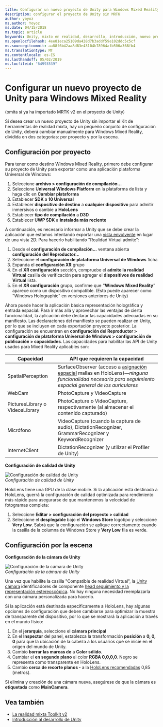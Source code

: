 ```yaml
---
title: Configurar un nuevo proyecto de Unity para Windows Mixed Reality
description: configurar el proyecto de Unity sin MRTK
author: yoyoz
ms.author: Yoyoz
ms.date: 04/15/2018
ms.topic: article
keywords: Unity, mixto en realidad, desarrollo, introducción, nuevo proyecto
ms.openlocfilehash: 4ee81eca25109da428d7b3addf59e102ddc5c5cf
ms.sourcegitcommit: aa88f6b42aa8d83e43104b78964afb506a368fb4
ms.translationtype: MT
ms.contentlocale: es-ES
ms.lasthandoff: 05/02/2019
ms.locfileid: "64993539"
---
```

# <a name="configure-a-new-unity-project-for-windows-mixed-reality"></a>Configurar un nuevo proyecto de Unity para Windows Mixed Reality 

(omita si ya ha importado MRTK v2 en el proyecto de Unity)

Si desea crear un nuevo proyecto de Unity sin importar el Kit de herramientas de realidad mixta, hay un pequeño conjunto de configuración de Unity, deberá cambiar manualmente para Windows Mixed Reality, dividida en dos categorías: por proyecto y por la escena.

## <a name="per-project-settings"></a>Configuración por proyecto

Para tener como destino Windows Mixed Reality, primero debe configurar su proyecto de Unity para exportar como una aplicación plataforma Universal de Windows:
1. Seleccione **archivo > configuración de compilación...**
2. Seleccione **Universal Windows Platform** en la plataforma de lista y haga clic en **Cambiar plataforma**
3. Establecer **SDK** a **10 Universal**
4. Establecer **dispositivo de destino** a **cualquier dispositivo** para admitir inmersivos o cambie a **HoloLens**
5. Establecer **tipo de compilación** a **D3D**
6. Establecer **UWP SDK** a **instalada más reciente**

A continuación, es necesario informar a Unity que se debe crear la aplicación que estamos intentando exportar una [vista envolvente](app-views.md) en lugar de una vista 2D. Para hacerlo habilitando "Realidad Virtual admite":
1. Desde el **configuración de compilación...**  ventana abierta **configuración del Reproductor...**
2. Seleccione el **configuración de plataforma Universal de Windows** ficha
3. Expanda el **configuración XR** grupo
4. En el **XR configuración** sección, compruebe el **admite la realidad Virtual** casilla de verificación para agregar el **dispositivos de realidad Virtual** lista.
5. En el **XR configuración** grupo, confirme que **"Windows Mixed Reality"** aparece como un dispositivo compatible. (Esto puede aparecer como "Windows Holographic" en versiones anteriores de Unity)

Ahora puede hacer la aplicación básica representación holográfica y entrada espacial. Para ir más allá y aprovechar las ventajas de cierta funcionalidad, la aplicación debe declarar las capacidades adecuadas en su manifiesto. Las declaraciones del manifiesto se pueden realizar en Unity, por lo que se incluyen en cada exportación proyecto posterior. La configuración se encuentran en **configuración del Reproductor > configuración de plataforma Universal de Windows > configuración de publicación > capacidades**. Las capacidades para habilitar las API de Unity usados para Mixed Reality aplicables son:

|  Capacidad  |  API que requieren la capacidad | 
|----------|----------|
|  SpatialPerception  |  SurfaceObserver (acceso a [asignación espacial](spatial-mapping.md) mallas en HoloLens)&mdash;*ninguna funcionalidad necesaria para seguimiento espacial general de los auriculares* | 
|  WebCam  |  PhotoCapture y VideoCapture | 
|  PicturesLibrary o VideosLibrary  |  PhotoCapture o VideoCapture, respectivamente (al almacenar el contenido capturado) | 
|  Micrófono  |  VideoCapture (cuando la captura de audio), DictationRecognizer, GrammarRecognizer y KeywordRecognizer | 
|  InternetClient  |  DictationRecognizer (y utilizar el Profiler de Unity) | 

**Configuración de calidad de Unity**

![Configuración de calidad de Unity](images/unityqualitysettings-350px.png)<br>
*Configuración de calidad de Unity*

HoloLens tiene una GPU de la clase mobile. Si la aplicación está destinada a HoloLens, querrá la configuración de calidad optimizada para rendimiento más rápido para asegurarse de que mantenemos la velocidad de fotogramas completa:
1. Seleccione **Editar > configuración del proyecto > calidad**
2. Seleccione el **desplegable** bajo el **Windows Store** logotipo y seleccione **Very Low**. Sabrá que la configuración se aplique correctamente cuando la casilla de la columna de Windows Store y **Very Low** fila es verde.

## <a name="per-scene-settings"></a>Configuración por la escena

**Configuración de la cámara de Unity**

![Configuración de la cámara de Unity](images/Unitycamerasettings.png)<br>
*Configuración de la cámara de Unity*

Una vez que habilite la casilla "Compatible de realidad Virtual", la [Unity cámara](camera-in-unity.md) identificadores de componente [head seguimiento y la representación estereoscópica](rendering.md). No hay ninguna necesidad reemplazarla con una cámara personalizada para hacerlo.

Si la aplicación está destinada específicamente a HoloLens, hay algunas opciones de configuración que deben cambiarse para optimizar la muestra de transparente del dispositivo, por lo que se mostrará la aplicación a través en el mundo físico:
1. En el **jerarquía**, seleccione el **cámara principal**
2. En el **Inspector** del panel, establezca la transformación **posición** a **0, 0, 0** para que la ubicación de la cabeza a los usuarios que se inicie en el origen del mundo de Unity.
3. Cambio **borrar las marcas de** a **Color sólido**.
4. Cambiar el **en segundo plano** al color **RGBA 0,0,0,0**. Negro se representa como transparente en HoloLens.
5. Cambio **cerca de recorte planos -** a la [HoloLens recomendadas](camera-in-unity.md#clip-planes) 0,85 (metros).

Si elimina y creación de una cámara nueva, asegúrese de que la cámara es **etiquetada** como **MainCamera**.


## <a name="see-also"></a>Vea también
* [La realidad mixta Toolkit v2](mrtk-getting-started.md)
* [Introducción al desarrollo de Unity](unity-development-overview.md)
